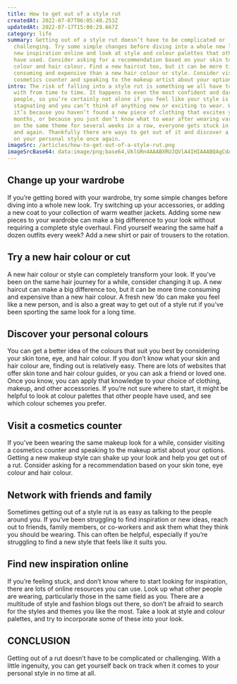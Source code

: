```yaml
---
title: How to get out of a style rut
createdAt: 2022-07-07T06:05:40.253Z
updatedAt: 2022-07-17T15:00:29.667Z
category: life
summary: Getting out of a style rut doesn’t have to be complicated or
  challenging. Try some simple changes before diving into a whole new look. Find
  new inspiration online and look at style and colour palettes that other people
  have used. Consider asking for a recommendation based on your skin tone, eye
  colour and hair colour. Find a new haircut too, but it can be more time
  consuming and expensive than a new hair colour or style. Consider visiting a
  cosmetics counter and speaking to the makeup artist about your options.
intro: The risk of falling into a style rut is something we all have to deal
  with from time to time. It happens to even the most confident and daring of
  people, so you’re certainly not alone if you feel like your style is
  stagnating and you can’t think of anything new or exciting to wear. Whether
  it’s because you haven’t found a new piece of clothing that excites you in
  months, or because you just don’t know what to wear after wearing variations
  on the same theme for several weeks in a row, everyone gets stuck in a rut now
  and again. Thankfully there are ways to get out of it and discover a new lease
  on your personal style once again.
imageSrc: /articles/how-to-get-out-of-a-style-rut.png
imageSrcBase64: data:image/png;base64,UklGRn4AAABXRUJQVlA4IHIAAABQAgCdASoKAAoAAUAmJQBOgMWq5wIuGAWv3RQA/v3HGxq2xcHBms4b0L8UO4RADg9pn+fCkvkk+nH0f+k2vgmc+PhInHJ7WKzf5O8B/NyMgszu4WEE/SQVVj0UdZRnt9Vy/3nLnJvId06jS9j7AmAAAAA=
---
```


## Change up your wardrobe

If you’re getting bored with your wardrobe, try some simple changes before diving into a whole new look. Try switching up your accessories, or adding a new coat to your collection of warm weather jackets. Adding some new pieces to your wardrobe can make a big difference to your look without requiring a complete style overhaul. Find yourself wearing the same half a dozen outfits every week? Add a new shirt or pair of trousers to the rotation.

## Try a new hair colour or cut

A new hair colour or style can completely transform your look. If you’ve been on the same hair journey for a while, consider changing it up. A new haircut can make a big difference too, but it can be more time consuming and expensive than a new hair colour. A fresh new ‘do can make you feel like a new person, and is also a great way to get out of a style rut if you’ve been sporting the same look for a long time.

## Discover your personal colours

You can get a better idea of the colours that suit you best by considering your skin tone, eye, and hair colour. If you don’t know what your skin and hair colour are, finding out is relatively easy. There are lots of websites that offer skin tone and hair colour guides, or you can ask a friend or loved one. Once you know, you can apply that knowledge to your choice of clothing, makeup, and other accessories. If you’re not sure where to start, it might be helpful to look at colour palettes that other people have used, and see which colour schemes you prefer.

## Visit a cosmetics counter

If you’ve been wearing the same makeup look for a while, consider visiting a cosmetics counter and speaking to the makeup artist about your options. Getting a new makeup style can shake up your look and help you get out of a rut. Consider asking for a recommendation based on your skin tone, eye colour and hair colour.

## Network with friends and family

Sometimes getting out of a style rut is as easy as talking to the people around you. If you’ve been struggling to find inspiration or new ideas, reach out to friends, family members, or co-workers and ask them what they think you should be wearing. This can often be helpful, especially if you’re struggling to find a new style that feels like it suits you.

## Find new inspiration online

If you’re feeling stuck, and don’t know where to start looking for inspiration, there are lots of online resources you can use. Look up what other people are wearing, particularly those in the same field as you. There are a multitude of style and fashion blogs out there, so don’t be afraid to search for the styles and themes you like the most. Take a look at style and colour palettes, and try to incorporate some of these into your look.

## CONCLUSION

Getting out of a rut doesn’t have to be complicated or challenging. With a little ingenuity, you can get yourself back on track when it comes to your personal style in no time at all.
